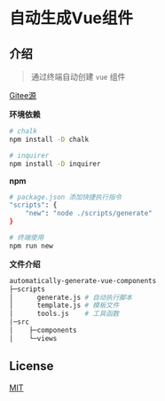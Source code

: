 # 自动生成Vue组件

## 介绍
> 通过终端自动创建 `vue` 组件

[Gitee源](https://gitee.com/howezhong/auto-generate-vue-components)

**环境依赖**
```sh
# chalk
npm install -D chalk

# inquirer
npm install -D inquirer
```

**npm**
```sh
# package.json 添加快捷执行指令
"scripts": {
    "new": "node ./scripts/generate"
}

# 终端使用
npm run new
```

**文件介绍**
```sh
automatically-generate-vue-components
├─scripts
│      generate.js # 自动执行脚本
│      template.js # 模板文件
│      tools.js    # 工具函数
│─src
│    ├─components
│    └─views
```

## License

[MIT](https://gitee.com/howezhong/auto-generate-vue-components/blob/master/LICENSE)

